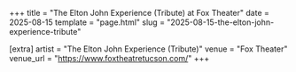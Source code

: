 +++
title = "The Elton John Experience (Tribute) at Fox Theater"
date = 2025-08-15
template = "page.html"
slug = "2025-08-15-the-elton-john-experience-tribute"

[extra]
artist = "The Elton John Experience (Tribute)"
venue = "Fox Theater"
venue_url = "https://www.foxtheatretucson.com/"
+++
